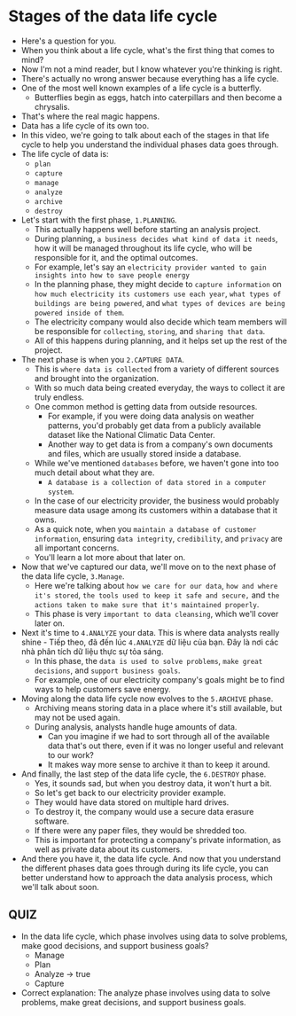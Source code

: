 # Stages of the data life cycle

- Here's a question for you.
- When you think about a life cycle, what's the first thing that comes to mind?
- Now I'm not a mind reader, but I know whatever you're thinking is right.
- There's actually no wrong answer because everything has a life cycle.
- One of the most well known examples of a life cycle is a butterfly.
  - Butterflies begin as eggs, hatch into caterpillars and then become a chrysalis.
- That's where the real magic happens.
- Data has a life cycle of its own too.
- In this video, we're going to talk about each of the stages in that life cycle to help you understand the individual phases data goes through.
- The life cycle of data is:
  - `plan`
  - `capture`
  - `manage`
  - `analyze`
  - `archive`
  - `destroy`
- Let's start with the first phase, `1.PLANNING`.
  - This actually happens well before starting an analysis project.
  - During planning, `a business decides what kind of data it needs`, how it will be managed throughout its life cycle, who will be responsible for it, and the optimal outcomes.
  - For example, let's say an `electricity provider wanted to gain insights into how to save people energy`
  - In the planning phase, they might decide to `capture information` on `how much electricity its customers use each year`, `what types of buildings are being powered`, and `what types of devices are being powered inside of them`.
  - The electricity company would also decide which team members will be responsible for `collecting`, `storing`, and `sharing that data`.
  - All of this happens during planning, and it helps set up the rest of the project.
- The next phase is when you `2.CAPTURE DATA`.
  - This is `where data is collected` from a variety of different sources and brought into the organization.
  - With so much data being created everyday, the ways to collect it are truly endless.
  - One common method is getting data from outside resources.
    - For example, if you were doing data analysis on weather patterns, you'd probably get data from a publicly available dataset like the National Climatic Data Center.
    - Another way to get data is from a company's own documents and files, which are usually stored inside a database.
  - While we've mentioned `databases` before, we haven't gone into too much detail about what they are.
    - `A database is a collection of data stored in a computer system`.
  - In the case of our electricity provider, the business would probably measure data usage among its customers within a database that it owns.
  - As a quick note, when you `maintain a database of customer information`, ensuring `data integrity`, `credibility`, and `privacy` are all important concerns.
  - You'll learn a lot more about that later on.
- Now that we've captured our data, we'll move on to the next phase of the data life cycle, `3.Manage`.
  - Here we're talking about `how we care for our data`, `how and where it's stored`, `the tools used to keep it safe and secure,` and `the actions taken to make sure that it's maintained properly`.
  - This phase is very `important to data cleansing`, which we'll cover later on.
- Next it's time to `4.ANALYZE` your data. This is where data analysts really shine - Tiếp theo, đã đến lúc `4.ANALYZE` dữ liệu của bạn. Đây là nơi các nhà phân tích dữ liệu thực sự tỏa sáng.
  - In this phase, the `data is used to solve problems`, `make great decisions`, and `support business goals`.
  - For example, one of our electricity company's goals might be to find ways to help customers save energy.
- Moving along the data life cycle now evolves to the `5.ARCHIVE` phase.
  - Archiving means storing data in a place where it's still available, but may not be used again.
  - During analysis, analysts handle huge amounts of data.
    - Can you imagine if we had to sort through all of the available data that's out there, even if it was no longer useful and relevant to our work?
    - It makes way more sense to archive it than to keep it around.
- And finally, the last step of the data life cycle, the `6.DESTROY` phase.
  - Yes, it sounds sad, but when you destroy data, it won't hurt a bit.
  - So let's get back to our electricity provider example.
  - They would have data stored on multiple hard drives.
  - To destroy it, the company would use a secure data erasure software.
  - If there were any paper files, they would be shredded too.
  - This is important for protecting a company's private information, as well as private data about its customers.
- And there you have it, the data life cycle. And now that you understand the different phases data goes through during its life cycle, you can better understand how to approach the data analysis process, which we'll talk about soon.

## QUIZ

- In the data life cycle, which phase involves using data to solve problems, make good decisions, and support business goals?
  - Manage
  - Plan
  - Analyze -> true
  - Capture
- Correct explanation: The analyze phase involves using data to solve problems, make great decisions, and support business goals.

